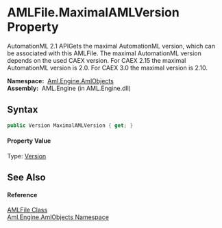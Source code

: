 AMLFile.MaximalAMLVersion Property
==================================
AutomationML 2.1 APIGets the maximal AutomationML version, which can be associated with this AMLFile. The maximal AutomationML version depends on the used CAEX version. For CAEX 2.15 the maximal AutomationML version is 2.0. For CAEX 3.0 the maximal version is 2.10.

  **Namespace:**  [Aml.Engine.AmlObjects][1]  
  **Assembly:**  AML.Engine (in AML.Engine.dll)

Syntax
------

```csharp
public Version MaximalAMLVersion { get; }
```

#### Property Value
Type: [Version][2]

See Also
--------

#### Reference
[AMLFile Class][3]  
[Aml.Engine.AmlObjects Namespace][1]  

[1]: ../README.md
[2]: https://docs.microsoft.com/dotnet/api/system.version
[3]: README.md
[4]: https://www.automationml.org
[5]: ../../icons/logoShade.png